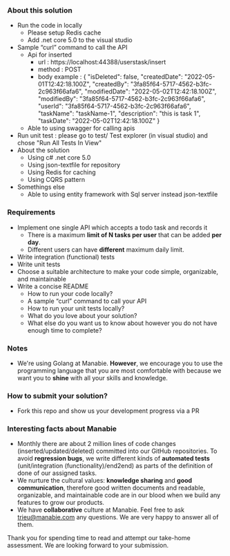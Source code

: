 ### About this solution
- Run the code in locally
  - Please setup Redis cache
  - Add .net core 5.0 to the visual studio
- Sample “curl” command to call the API
  - Api for inserted
    - url : https://localhost:44388/userstask/insert
	- method : POST
	- body example : 
		{
			"isDeleted": false,
			"createdDate": "2022-05-01T12:42:18.100Z",
			"createdBy": "3fa85f64-5717-4562-b3fc-2c963f66afa6",
			"modifiedDate": "2022-05-02T12:42:18.100Z",
			"modifiedBy": "3fa85f64-5717-4562-b3fc-2c963f66afa6",
			"userId": "3fa85f64-5717-4562-b3fc-2c963f66afa6",
			"taskName": "taskName-1",
			"description": "this is task 1",
			"taskDate": "2022-05-02T12:42:18.100Z"
		}
  - Able to using swagger for calling apis
- Run unit test : please go to test/ Test explorer (in visual studio) and chose "Run All Tests In View"
- About the solution
  - Using c# .net core 5.0 
  - Using json-textfile for repository
  - Using Redis for caching
  - Using CQRS pattern
- Somethings else
  - Able to using entity framework with Sql server instead json-textfile

### Requirements

- Implement one single API which accepts a todo task and records it
  - There is a maximum **limit of N tasks per user** that can be added **per day**.
  - Different users can have **different** maximum daily limit.
- Write integration (functional) tests
- Write unit tests
- Choose a suitable architecture to make your code simple, organizable, and maintainable
- Write a concise README
  - How to run your code locally?
  - A sample “curl” command to call your API
  - How to run your unit tests locally?
  - What do you love about your solution?
  - What else do you want us to know about however you do not have enough time to complete?

### Notes

- We're using Golang at Manabie. **However**, we encourage you to use the programming language that you are most comfortable with because we want you to **shine** with all your skills and knowledge.

### How to submit your solution?

- Fork this repo and show us your development progress via a PR

### Interesting facts about Manabie

- Monthly there are about 2 million lines of code changes (inserted/updated/deleted) committed into our GitHub repositories. To avoid **regression bugs**, we write different kinds of **automated tests** (unit/integration (functionality)/end2end) as parts of the definition of done of our assigned tasks.
- We nurture the cultural values: **knowledge sharing** and **good communication**, therefore good written documents and readable, organizable, and maintainable code are in our blood when we build any features to grow our products.
- We have **collaborative** culture at Manabie. Feel free to ask trieu@manabie.com any questions. We are very happy to answer all of them.

Thank you for spending time to read and attempt our take-home assessment. We are looking forward to your submission.

